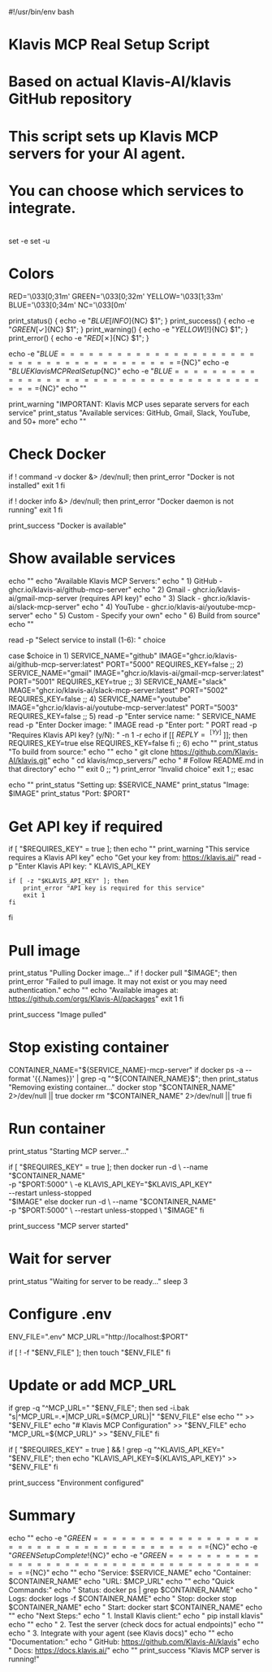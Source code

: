 #!/usr/bin/env bash
#
# Klavis MCP Real Setup Script
# Based on actual Klavis-AI/klavis GitHub repository
#
# This script sets up Klavis MCP servers for your AI agent.
# You can choose which services to integrate.
#

set -e
set -u

# Colors
RED='\033[0;31m'
GREEN='\033[0;32m'
YELLOW='\033[1;33m'
BLUE='\033[0;34m'
NC='\033[0m'

print_status() { echo -e "${BLUE}[INFO]${NC} $1"; }
print_success() { echo -e "${GREEN}[✓]${NC} $1"; }
print_warning() { echo -e "${YELLOW}[!]${NC} $1"; }
print_error() { echo -e "${RED}[✗]${NC} $1"; }

echo -e "${BLUE}========================================${NC}"
echo -e "${BLUE}  Klavis MCP Real Setup${NC}"
echo -e "${BLUE}========================================${NC}"
echo ""

print_warning "IMPORTANT: Klavis MCP uses separate servers for each service"
print_status "Available services: GitHub, Gmail, Slack, YouTube, and 50+ more"
echo ""

# Check Docker
if ! command -v docker &> /dev/null; then
    print_error "Docker is not installed"
    exit 1
fi

if ! docker info &> /dev/null; then
    print_error "Docker daemon is not running"
    exit 1
fi

print_success "Docker is available"

# Show available services
echo ""
echo "Available Klavis MCP Servers:"
echo "  1) GitHub    - ghcr.io/klavis-ai/github-mcp-server"
echo "  2) Gmail     - ghcr.io/klavis-ai/gmail-mcp-server (requires API key)"
echo "  3) Slack     - ghcr.io/klavis-ai/slack-mcp-server"
echo "  4) YouTube   - ghcr.io/klavis-ai/youtube-mcp-server"
echo "  5) Custom    - Specify your own"
echo "  6) Build from source"
echo ""

read -p "Select service to install (1-6): " choice

case $choice in
    1)
        SERVICE_NAME="github"
        IMAGE="ghcr.io/klavis-ai/github-mcp-server:latest"
        PORT="5000"
        REQUIRES_KEY=false
        ;;
    2)
        SERVICE_NAME="gmail"
        IMAGE="ghcr.io/klavis-ai/gmail-mcp-server:latest"
        PORT="5001"
        REQUIRES_KEY=true
        ;;
    3)
        SERVICE_NAME="slack"
        IMAGE="ghcr.io/klavis-ai/slack-mcp-server:latest"
        PORT="5002"
        REQUIRES_KEY=false
        ;;
    4)
        SERVICE_NAME="youtube"
        IMAGE="ghcr.io/klavis-ai/youtube-mcp-server:latest"
        PORT="5003"
        REQUIRES_KEY=false
        ;;
    5)
        read -p "Enter service name: " SERVICE_NAME
        read -p "Enter Docker image: " IMAGE
        read -p "Enter port: " PORT
        read -p "Requires Klavis API key? (y/N): " -n 1 -r
        echo
        if [[ $REPLY =~ ^[Yy]$ ]]; then
            REQUIRES_KEY=true
        else
            REQUIRES_KEY=false
        fi
        ;;
    6)
        echo ""
        print_status "To build from source:"
        echo ""
        echo "  git clone https://github.com/Klavis-AI/klavis.git"
        echo "  cd klavis/mcp_servers/<service>"
        echo "  # Follow README.md in that directory"
        echo ""
        exit 0
        ;;
    *)
        print_error "Invalid choice"
        exit 1
        ;;
esac

echo ""
print_status "Setting up: $SERVICE_NAME"
print_status "Image: $IMAGE"
print_status "Port: $PORT"

# Get API key if required
if [ "$REQUIRES_KEY" = true ]; then
    echo ""
    print_warning "This service requires a Klavis API key"
    echo "Get your key from: https://klavis.ai/"
    read -p "Enter Klavis API key: " KLAVIS_API_KEY
    
    if [ -z "$KLAVIS_API_KEY" ]; then
        print_error "API key is required for this service"
        exit 1
    fi
fi

# Pull image
print_status "Pulling Docker image..."
if ! docker pull "$IMAGE"; then
    print_error "Failed to pull image. It may not exist or you may need authentication."
    echo ""
    echo "Available images at: https://github.com/orgs/Klavis-AI/packages"
    exit 1
fi

print_success "Image pulled"

# Stop existing container
CONTAINER_NAME="${SERVICE_NAME}-mcp-server"
if docker ps -a --format '{{.Names}}' | grep -q "^${CONTAINER_NAME}$"; then
    print_status "Removing existing container..."
    docker stop "$CONTAINER_NAME" 2>/dev/null || true
    docker rm "$CONTAINER_NAME" 2>/dev/null || true
fi

# Run container
print_status "Starting MCP server..."

if [ "$REQUIRES_KEY" = true ]; then
    docker run -d \
        --name "$CONTAINER_NAME" \
        -p "$PORT:5000" \
        -e KLAVIS_API_KEY="$KLAVIS_API_KEY" \
        --restart unless-stopped \
        "$IMAGE"
else
    docker run -d \
        --name "$CONTAINER_NAME" \
        -p "$PORT:5000" \
        --restart unless-stopped \
        "$IMAGE"
fi

print_success "MCP server started"

# Wait for server
print_status "Waiting for server to be ready..."
sleep 3

# Configure .env
ENV_FILE=".env"
MCP_URL="http://localhost:$PORT"

if [ ! -f "$ENV_FILE" ]; then
    touch "$ENV_FILE"
fi

# Update or add MCP_URL
if grep -q "^MCP_URL=" "$ENV_FILE"; then
    sed -i.bak "s|^MCP_URL=.*|MCP_URL=${MCP_URL}|" "$ENV_FILE"
else
    echo "" >> "$ENV_FILE"
    echo "# Klavis MCP Configuration" >> "$ENV_FILE"
    echo "MCP_URL=${MCP_URL}" >> "$ENV_FILE"
fi

if [ "$REQUIRES_KEY" = true ] && ! grep -q "^KLAVIS_API_KEY=" "$ENV_FILE"; then
    echo "KLAVIS_API_KEY=${KLAVIS_API_KEY}" >> "$ENV_FILE"
fi

print_success "Environment configured"

# Summary
echo ""
echo -e "${GREEN}========================================${NC}"
echo -e "${GREEN}  Setup Complete!${NC}"
echo -e "${GREEN}========================================${NC}"
echo ""
echo "Service: $SERVICE_NAME"
echo "Container: $CONTAINER_NAME"
echo "URL: $MCP_URL"
echo ""
echo "Quick Commands:"
echo "  Status:  docker ps | grep $CONTAINER_NAME"
echo "  Logs:    docker logs -f $CONTAINER_NAME"
echo "  Stop:    docker stop $CONTAINER_NAME"
echo "  Start:   docker start $CONTAINER_NAME"
echo ""
echo "Next Steps:"
echo "  1. Install Klavis client:"
echo "     pip install klavis"
echo ""
echo "  2. Test the server (check docs for actual endpoints)"
echo ""
echo "  3. Integrate with your agent (see Klavis docs)"
echo ""
echo "Documentation:"
echo "  GitHub: https://github.com/Klavis-AI/klavis"
echo "  Docs:   https://docs.klavis.ai/"
echo ""
print_success "Klavis MCP server is running!"
